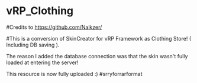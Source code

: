 # vRP_Clothing

#Credits to https://github.com/Naikzer/

#This is a conversion of SkinCreator for vRP Framework as Clothing Store! ( Including DB saving ).

The reason I added the database connection was that the skin wasn't fully loaded at entering the server!

This resource is now fully uploaded :) #srryforrarformat

